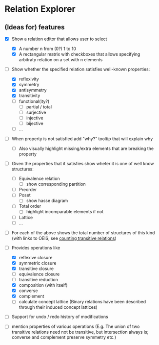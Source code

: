 # Relation Explorer

## (Ideas for) features
- [x] Show a relation editor that allows user to select
    - [x] A number n from (0?) 1 to 10
    - [x] A rectangular matrix with checkboxes that allows specifying arbitraty relation on a set with n elements

- [ ] Show whether the specified relation satisfies well-known properties:
    - [x] reflexivity
    - [x] symmetry
    - [x] antisymmetry
    - [x] transitivity
    - [ ] functional(ity?)
        - [ ] partial / total
        - [ ] surjective
        - [ ] injective
        - [ ] bijective
    - [ ] ...
- [ ] When property is not satisfied add "why?" tooltip that will explain why
    - [ ] Also visually highlight missing/extra elements that are breaking the property

- [ ] Given the properties that it satisfies show wheter it is one of well know structures:
    - [ ] Equivalence relation
        - [ ] show corresponding partition
    - [ ] Preorder
    - [ ] Poset
        - [ ] show hasse diagram
    - [ ] Total order
        - [ ] highlight incomparable elements if not
    - [ ] Lattice
    - [ ] ...

- [ ] For each of the above shows the total number of structures of this kind (with links to OEIS, see [counting transitive relations](https://en.wikipedia.org/wiki/Transitive_relation#Counting_transitive_relations))

- [ ] Provides operations like
   - [x] reflexive closure
   - [x] symmetric closure
   - [x] transitive closure
   - [ ] equivalence closure
   - [ ] transitive reduction
   - [x] composition (with itself)
   - [x] converse
   - [x] complement
   - [ ] calculate concept lattice (Binary relations have been described through their induced concept lattices)

- [ ] Support for undo / redo history of modifications

- [ ] mention properties of various operations (E.g. The union of two transitive relations need not be transitive, but intersection always is; converse and complement preserve symmetry etc.)